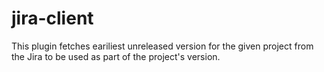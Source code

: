 jira-client
===========

This plugin fetches eariliest unreleased version for the given project from the Jira to be used as part of the project's version.
